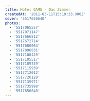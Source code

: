 ```yaml
---
title: Hotel GAMS - Das Zimmer
createdAt: '2011-03-11T15:19:33.000Z'
cover: '5517650640'
photos:
  - '5517065557'
  - '5517071147'
  - '5517666812'
  - '5517672714'
  - '5517680064'
  - '5517096031'
  - '5517100429'
  - '5517105517'
  - '5517109739'
  - '5517115939'
  - '5517712012'
  - '5517720128'
  - '5517135971'
  - '5517735998'
  - '5517650640'
---
```


